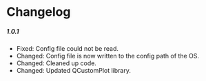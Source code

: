 Changelog
=============

##### 1.0.1
- Fixed: Config file could not be read.
- Changed: Config file is now written to the config path of the OS.
- Changed: Cleaned up code.
- Changed: Updated QCustomPlot library.
